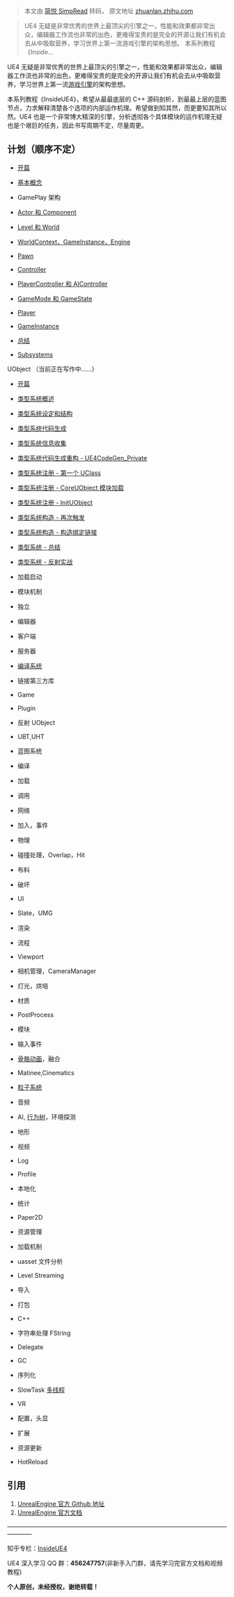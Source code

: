 > 本文由 [简悦 SimpRead](http://ksria.com/simpread/) 转码， 原文地址 [zhuanlan.zhihu.com](https://zhuanlan.zhihu.com/p/22813908)

> UE4 无疑是非常优秀的世界上最顶尖的引擎之一，性能和效果都非常出众，编辑器工作流也非常的出色，更难得宝贵的是完全的开源让我们有机会去从中吸取营养，学习世界上第一流游戏引擎的架构思想。 本系列教程《Inside…

UE4 无疑是非常优秀的世界上最顶尖的引擎之一，性能和效果都非常出众，编辑器工作流也非常的出色，更难得宝贵的是完全的开源让我们有机会去从中吸取营养，学习世界上第一流[游戏引擎](https://zhida.zhihu.com/search?content_id=1310654&content_type=Article&match_order=1&q=%E6%B8%B8%E6%88%8F%E5%BC%95%E6%93%8E&zhida_source=entity)的架构思想。

本系列教程《InsideUE4》，希望从最最底层的 C++ 源码剖析，到最最上层的蓝图节点，力求解释清楚各个选项的内部运作机理。希望做到知其然，而更要知其所以然。UE4 也是一个非常博大精深的引擎，分析透彻各个具体模块的运作机理无疑也是个艰巨的任务，因此书写周期不定，尽量周更。

## 计划（顺序不定）

- [开篇](https://zhuanlan.zhihu.com/p/22814051?refer=gameengine)
- [基本概念](https://zhuanlan.zhihu.com/p/22814098?refer=gameengine)
- GamePlay 架构

- [Actor 和 Component](http://zhuanlan.zhihu.com/p/22833151)
- [Level 和 World](http://zhuanlan.zhihu.com/p/22924838)
- [WorldContext，GameInstance，Engine](https://zhuanlan.zhihu.com/p/23167068)
- [Pawn](https://zhuanlan.zhihu.com/p/23321666?refer=insideue4)
- [Controller](https://zhuanlan.zhihu.com/p/23480071)
- [PlayerController 和 AIController](https://zhuanlan.zhihu.com/p/23649987)
- [GameMode 和 GameState](https://zhuanlan.zhihu.com/p/23707588)
- [Player](https://zhuanlan.zhihu.com/p/23826859)
- [GameInstance](https://zhuanlan.zhihu.com/p/24005952)
- [总结](https://zhuanlan.zhihu.com/p/24170697/)
- [Subsystems](https://zhuanlan.zhihu.com/p/158717151)

UObject （当前正在写作中……）

- [开篇](https://zhuanlan.zhihu.com/p/24319968)
- [类型系统概述](https://zhuanlan.zhihu.com/p/24445322)
- [类型系统设定和结构](https://zhuanlan.zhihu.com/p/24790386)
- [类型系统代码生成](https://zhuanlan.zhihu.com/p/25098685)
- [类型系统信息收集](https://zhuanlan.zhihu.com/p/26019216)
- [类型系统代码生成重构 - UE4CodeGen_Private](https://zhuanlan.zhihu.com/p/34059049)
- [类型系统注册 - 第一个 UClass](https://zhuanlan.zhihu.com/p/57005310)
- [类型系统注册 - CoreUObject 模块加载](https://zhuanlan.zhihu.com/p/57611137)
- [类型系统注册 - InitUObject](https://zhuanlan.zhihu.com/p/58244447)
- [类型系统构造 - 再次触发](https://zhuanlan.zhihu.com/p/58868952)
- [类型系统构造 - 构造绑定链接](https://zhuanlan.zhihu.com/p/59553490)
- [类型系统 - 总结](https://zhuanlan.zhihu.com/p/60291730)
- [类型系统 - 反射实战](https://zhuanlan.zhihu.com/p/61042237)

- 加载启动

- 模块机制
- 独立
- 编辑器
- 客户端
- 服务器

- [编译系统](https://zhida.zhihu.com/search?content_id=1310654&content_type=Article&match_order=1&q=%E7%BC%96%E8%AF%91%E7%B3%BB%E7%BB%9F&zhida_source=entity)

- 链接第三方库
- Game
- Plugin
- 反射 UObject
- UBT,UHT

- 蓝图系统

- 编译
- 加载
- 调用

- 网络

- 加入，事件

- 物理

- 碰撞处理，Overlap，Hit
- 布料
- 破坏

- UI

- Slate，UMG

- 渲染

- 流程
- Viewport
- 相机管理，CameraManager
- 灯光，烘培
- 材质
- PostProcess

- 模块

- 输入事件
- [骨骼动画](https://zhida.zhihu.com/search?content_id=1310654&content_type=Article&match_order=1&q=%E9%AA%A8%E9%AA%BC%E5%8A%A8%E7%94%BB&zhida_source=entity)，融合
- Matinee,Cinematics
- [粒子系统](https://zhida.zhihu.com/search?content_id=1310654&content_type=Article&match_order=1&q=%E7%B2%92%E5%AD%90%E7%B3%BB%E7%BB%9F&zhida_source=entity)
- 音频
- AI, [行为树](https://zhida.zhihu.com/search?content_id=1310654&content_type=Article&match_order=1&q=%E8%A1%8C%E4%B8%BA%E6%A0%91&zhida_source=entity)，环境探测
- 地形
- 视频
- Log
- Profile
- 本地化
- 统计
- Paper2D

- 资源管理

- 加载机制
- uasset 文件分析
- Level Streaming
- 导入
- 打包

- C++

- 字符串处理 FString
- Delegate
- GC
- 序列化
- SlowTask [多线程](https://zhida.zhihu.com/search?content_id=1310654&content_type=Article&match_order=1&q=%E5%A4%9A%E7%BA%BF%E7%A8%8B&zhida_source=entity)

- VR

- 配置，头显

- 扩展

- 资源更新
- HotReload

## 引用

1.  [UnrealEngine 官方 Github 地址](https://link.zhihu.com/?target=https%3A//github.com/EpicGames/UnrealEngine)
2.  [UnrealEngine 官方文档](https://link.zhihu.com/?target=https%3A//docs.unrealengine.com/latest/INT/)

————————————————————————————————————————

知乎专栏：[InsideUE4](https://zhuanlan.zhihu.com/insideue4)

UE4 深入学习 QQ 群：**456247757**(非新手入门群，请先学习完官方文档和视频教程)

**个人原创，未经授权，谢绝转载！**
